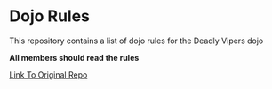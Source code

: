 Dojo Rules
==========

This repository contains a list of dojo rules for the Deadly Vipers dojo

**All members should read the rules**

[Link To Original Repo](https://github.com/deadlyvipers)

